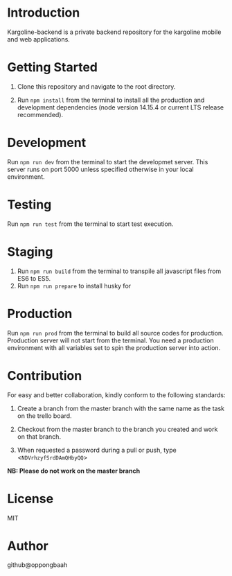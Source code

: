 # Introduction
Kargoline-backend is a private backend repository for the kargoline mobile and web applications.

# Getting Started
1. Clone this repository and navigate to the root directory.

2. Run `npm install` from the terminal to install all the production and development dependencies (node version 14.15.4 or current LTS release recommended).

# Development
Run `npm run dev` from the terminal to start the developmet server. This server runs on port 5000 unless specified otherwise in your local environment.

# Testing
Run `npm run test` from the terminal to start test execution.

# Staging
1. Run `npm run build` from the terminal to transpile all javascript files from ES6 to ES5.
2. Run  `npm run prepare` to install husky for

# Production
Run `npm run prod` from the terminal to build all source codes for production. Production server will not start from the terminal. You need a production environment with all variables set to spin the production server into action.

# Contribution
For easy and better collaboration, kindly conform to the following standards: </br>

1. Create a branch from the master branch with the same name as the task on the trello board.

2. Checkout from the master branch to the branch you created and work on that branch.

3. When requested a password during a pull or push, type <`NDVrhzyfSrdDAmQHbyQQ`>

**NB: Please do not work on the master branch**

# License
MIT

# Author
github@oppongbaah